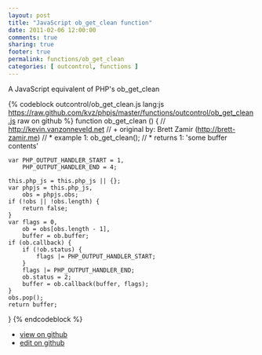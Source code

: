 ```yaml
---
layout: post
title: "JavaScript ob_get_clean function"
date: 2011-02-06 12:00:00
comments: true
sharing: true
footer: true
permalink: functions/ob_get_clean
categories: [ outcontrol, functions ]
---
```

A JavaScript equivalent of PHP's ob_get_clean
<!-- more -->
{% codeblock outcontrol/ob_get_clean.js lang:js https://raw.github.com/kvz/phpjs/master/functions/outcontrol/ob_get_clean.js raw on github %}
function ob_get_clean () {
    // http://kevin.vanzonneveld.net
    // +   original by: Brett Zamir (http://brett-zamir.me)
    // *     example 1: ob_get_clean();
    // *     returns 1: 'some buffer contents'

    var PHP_OUTPUT_HANDLER_START = 1,
        PHP_OUTPUT_HANDLER_END = 4;

    this.php_js = this.php_js || {};
    var phpjs = this.php_js,
        obs = phpjs.obs;
    if (!obs || !obs.length) {
        return false;
    }
    var flags = 0,
        ob = obs[obs.length - 1],
        buffer = ob.buffer;
    if (ob.callback) {
        if (!ob.status) {
            flags |= PHP_OUTPUT_HANDLER_START;
        }
        flags |= PHP_OUTPUT_HANDLER_END;
        ob.status = 2;
        buffer = ob.callback(buffer, flags);
    }
    obs.pop();
    return buffer;
}
{% endcodeblock %}
<ul>
 <li><a href="https://github.com/kvz/phpjs/blob/master/functions/outcontrol/ob_get_clean.js">view on github</a></li>
 <li><a href="https://github.com/kvz/phpjs/edit/master/functions/outcontrol/ob_get_clean.js">edit on github</a></li>
</ul>
